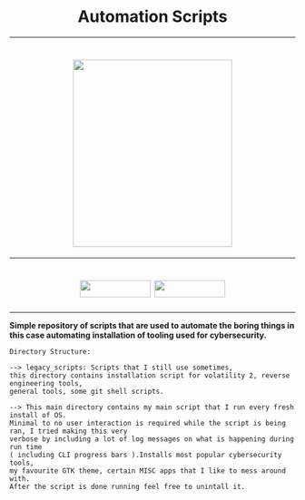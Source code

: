 
<h1 align="center">
   Automation Scripts  
</h1>

---

<h1 align="center">
  <img height="330" width="280" src="https://github.com/0x157/Scripts/assets/102762345/d92742b7-fc5e-4462-943c-eaacdfc91c5a">
</h1>

---

<h1 align="center">
  <img height="30" width="125" src="https://img.shields.io/badge/Script-Passing-FF9FE5">
  <img height="30" width="125" src="https://img.shields.io/badge/Language-Python3-D0D38F">
</h1>

---

**Simple repository of scripts that are used to automate the boring things in this case automating installation of tooling used for cybersecurity.**

```
Directory Structure:

--> legacy_scripts: Scripts that I still use sometimes,
this directory contains installation script for volatility 2, reverse engineering tools,
general tools, some git shell scripts.

--> This main directory contains my main script that I run every fresh install of OS.
Minimal to no user interaction is required while the script is being ran, I tried making this very
verbose by including a lot of log messages on what is happening during run time
( including CLI progress bars ).Installs most popular cybersecurity tools,
my favourite GTK theme, certain MISC apps that I like to mess around with.
After the script is done running feel free to unintall it.

```



